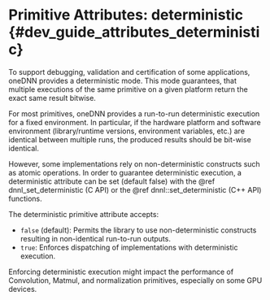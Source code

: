 Primitive Attributes: deterministic {#dev_guide_attributes_deterministic}
===================================================================

To support debugging, validation and certification of some applications, oneDNN
provides a deterministic mode. This mode guarantees, that multiple executions of
the same primitive on a given platform return the exact same result bitwise.

For most primitives, oneDNN provides a run-to-run deterministic execution for a
fixed environment. In particular, if the hardware platform and software
environment (library/runtime versions, environment variables, etc.) are
identical between multiple runs, the produced results should be bit-wise
identical.

However, some implementations rely on non-deterministic constructs such as
atomic operations. In order to guarantee deterministic execution, a
deterministic attribute can be set (default false) with the
@ref dnnl_set_deterministic (C API) or the @ref dnnl::set_deterministic
(C++ API) functions.

The deterministic primitive attribute accepts:
- `false` (default): Permits the library to use non-deterministic constructs
      resulting in non-identical run-to-run outputs.
- `true`: Enforces dispatching of implementations with deterministic execution.

Enforcing deterministic execution might impact the performance of Convolution,
Matmul, and normalization primitives, especially on some GPU devices.

